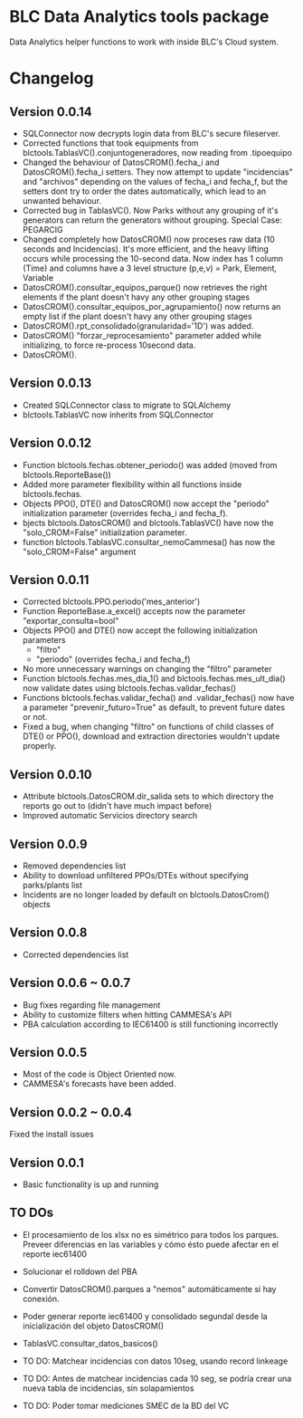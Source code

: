 # BLC Data Analytics tools package

Data Analytics helper functions to work with inside BLC's Cloud system.

# Changelog

## Version 0.0.14
* SQLConnector now decrypts login data from BLC's secure fileserver.
* Corrected functions that took equipments from blctools.TablasVC().conjuntogeneradores, now reading from .tipoequipo
* Changed the behaviour of DatosCROM().fecha_i and DatosCROM().fecha_i setters. They now attempt to update "incidencias" and "archivos" depending on the values of fecha_i and fecha_f, but the setters dont try to order the dates automatically, which lead to an unwanted behaviour.
* Corrected bug in TablasVC(). Now Parks without any grouping of it's generators can return the generators without grouping. Special Case: PEGARCIG
* Changed completely how DatosCROM() now proceses raw data (10 seconds and Incidencias). It's more efficient, and the heavy lifting occurs while processing the 10-second data. Now index has 1 column (Time) and columns have a 3 level structure (p,e,v) = Park, Element, Variable
* DatosCROM().consultar_equipos_parque() now retrieves the right elements if the plant doesn't havy any other grouping stages
* DatosCROM().consultar_equipos_por_agrupamiento() now returns an empty list if the plant doesn't havy any other grouping stages
* DatosCROM().rpt_consolidado(granularidad='1D') was added.
* DatosCROM() "forzar_reprocesamiento" parameter added while initializing, to force re-process 10second data.
* DatosCROM().


## Version 0.0.13
* Created SQLConnector class to migrate to SQLAlchemy
* blctools.TablasVC now inherits from SQLConnector

## Version 0.0.12
* Function blctools.fechas.obtener_periodo() was added (moved from blctools.ReporteBase())
* Added more parameter flexibility within all functions inside blctools.fechas.
* Objects PPO(), DTE() and DatosCROM() now accept the "periodo" initialization parameter (overrides fecha_i and fecha_f).
* bjects blctools.DatosCROM() and blctools.TablasVC() have now the "solo_CROM=False" initialization parameter.
* function blctools.TablasVC.consultar_nemoCammesa() has now the "solo_CROM=False" argument  

## Version 0.0.11
* Corrected blctools.PPO.periodo('mes_anterior')
* Function ReporteBase.a_excel() accepts now the parameter "exportar_consulta=bool"
* Objects PPO() and DTE() now accept the following initialization parameters
    - "filtro"
    - "periodo" (overrides fecha_i and fecha_f)
* No more unnecessary warnings on changing the "filtro" parameter
* Function blctools.fechas.mes_dia_1() and blctools.fechas.mes_ult_dia() now validate dates using blctools.fechas.validar_fechas()
* Functions blctools.fechas.validar_fecha() and .validar_fechas() now have a parameter "prevenir_futuro=True" as default, to prevent future dates or not.
* Fixed a bug, when changing "filtro" on functions of child classes of DTE() or PPO(), download and extraction directories wouldn't update properly.

## Version 0.0.10
* Attribute blctools.DatosCROM.dir_salida sets to which directory the reports go out to (didn't have much impact before)
* Improved automatic Servicios directory search

## Version 0.0.9
* Removed dependencies list
* Ability to download unfiltered PPOs/DTEs without specifying parks/plants list
* Incidents are no longer loaded by default on blctools.DatosCrom() objects

## Version 0.0.8
* Corrected dependencies list

## Version 0.0.6 ~ 0.0.7
* Bug fixes regarding file management
* Ability to customize filters when hitting CAMMESA's API
* PBA calculation according to IEC61400 is still functioning incorrectly

## Version 0.0.5
* Most of the code is Object Oriented now.
* CAMMESA's forecasts have been added.

## Version 0.0.2 ~ 0.0.4
Fixed the install issues

## Version 0.0.1
* Basic functionality is up and running


## TO DOs
* El procesamiento de los xlsx no es simétrico para todos los parques. Preveer diferencias en las variables y cómo ésto puede afectar en el reporte iec61400
* Solucionar el rolldown del PBA
* Convertir DatosCROM().parques a "nemos" automáticamente si hay conexión.
* Poder generar reporte iec61400 y consolidado segundal desde la inicialización del objeto DatosCROM()

* TablasVC.consultar_datos_basicos()

* TO DO: Matchear incidencias con datos 10seg, usando record linkeage
* TO DO: Antes de matchear incidencias cada 10 seg, se podría crear una nueva tabla de incidencias, sin solapamientos
* TO DO: Poder tomar mediciones SMEC de la BD del VC

